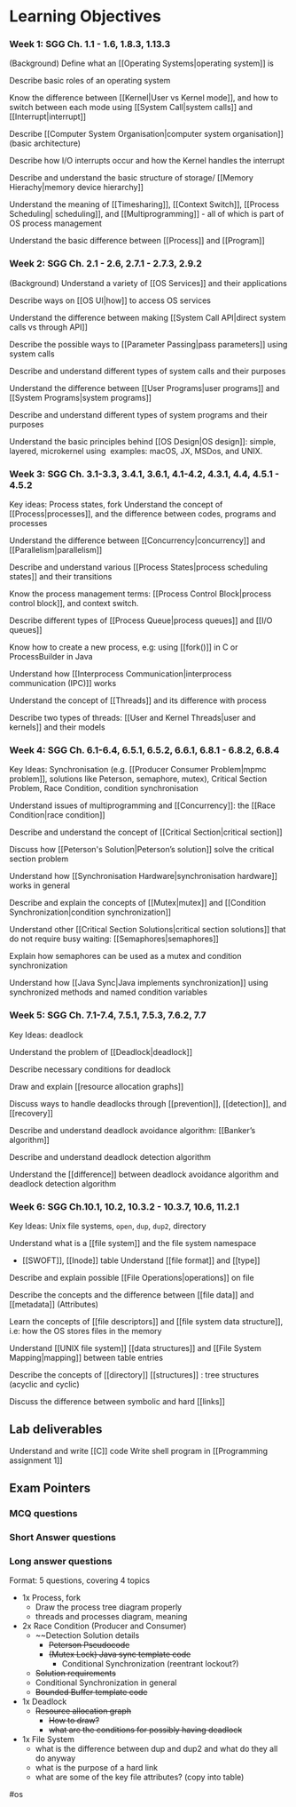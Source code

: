 # Learning Objectives

### Week 1: SGG Ch. 1.1 - 1.6, 1.8.3, 1.13.3
(Background)
Define what an [[Operating Systems|operating system]] is

Describe basic roles of an operating system

Know the difference between [[Kernel|User vs Kernel mode]], and how to switch between each mode using [[System Call|system calls]] and [[Interrupt|interrupt]]

Describe [[Computer System Organisation|computer system organisation]] (basic architecture)

Describe how I/O interrupts occur and how the Kernel handles the interrupt

Describe and understand the basic structure of storage/ [[Memory Hierachy|memory device hierarchy]]

Understand the meaning of [[Timesharing]], [[Context Switch]], [[Process Scheduling| scheduling]], and [[Multiprogramming]] - all of which is part of OS process management 

Understand the basic difference between [[Process]] and [[Program]]

### Week 2: SGG Ch. 2.1 - 2.6, 2.7.1 - 2.7.3, 2.9.2
(Background)
Understand a variety of [[OS Services]] and their applications

Describe ways on [[OS UI|how]] to access OS services

Understand the difference between making [[System Call API|direct system calls vs through API]]

Describe the possible ways to [[Parameter Passing|pass parameters]] using system calls

Describe and understand different types of system calls and their purposes

Understand the difference between [[User Programs|user programs]] and [[System Programs|system programs]]

Describe and understand different types of system programs and their purposes

Understand the basic principles behind [[OS Design|OS design]]: simple, layered, microkernel using  examples: macOS, JX, MSDos, and UNIX.

### Week 3: SGG Ch. 3.1-3.3, 3.4.1, 3.6.1, 4.1-4.2, 4.3.1, 4.4, 4.5.1 - 4.5.2
Key ideas: Process states, fork
Understand the concept of [[Process|processes]], and the difference between codes, programs and processes

Understand the difference between [[Concurrency|concurrency]] and [[Parallelism|parallelism]]

Describe and understand various [[Process States|process scheduling states]] and their transitions

Know the process management terms: [[Process Control Block|process control block]], and context switch. 

Describe different types of [[Process Queue|process queues]] and [[I/O queues]]

Know how to create a new process, e.g: using [[fork()]] in C or ProcessBuilder in Java

Understand how [[Interprocess Communication|interprocess communication (IPC)]] works

Understand the concept of [[Threads]] and its difference with process

Describe two types of threads: [[User and Kernel Threads|user and kernels]] and their models

### Week 4: SGG Ch. 6.1-6.4, 6.5.1, 6.5.2, 6.6.1, 6.8.1 - 6.8.2, 6.8.4
Key Ideas: Synchronisation (e.g. [[Producer Consumer Problem|mpmc problem]], solutions like Peterson, semaphore, mutex), Critical Section Problem, Race Condition, condition synchronisation

Understand issues of multiprogramming and [[Concurrency]]: the [[Race Condition|race condition]]

Describe and understand the concept of [[Critical Section|critical section]]

Discuss how [[Peterson's Solution|Peterson’s solution]] solve the critical section problem

Understand how [[Synchronisation Hardware|synchronisation hardware]] works in general

Describe and explain the concepts of [[Mutex|mutex]] and [[Condition Synchronization|condition synchronization]]

Understand other [[Critical Section Solutions|critical section solutions]] that do not require busy waiting: [[Semaphores|semaphores]]

Explain how semaphores can be used as a mutex and condition synchronization

Understand how [[Java Sync|Java implements synchronization]] using synchronized methods and named condition variables

### Week 5: SGG Ch. 7.1-7.4, 7.5.1, 7.5.3, 7.6.2, 7.7
Key Ideas: deadlock

Understand the problem of [[Deadlock|deadlock]]

Describe necessary conditions for deadlock

Draw and explain [[resource allocation graphs]]

Discuss ways to handle deadlocks through [[prevention]], [[detection]], and [[recovery]]

Describe and understand deadlock avoidance algorithm: [[Banker’s algorithm]]

Describe and understand deadlock detection algorithm

Understand the [[difference]] between deadlock avoidance algorithm and deadlock detection algorithm

### Week 6: SGG Ch.10.1, 10.2, 10.3.2 - 10.3.7, 10.6, 11.2.1
Key Ideas: Unix file systems, `open`, `dup`, `dup2`, directory

Understand what is a [[file system]] and the file system namespace
- [[SWOFT]], [[Inode]] table
Understand [[file format]] and [[type]]

Describe and explain possible [[File Operations|operations]] on file

Describe the concepts and the difference between [[file data]] and [[metadata]] (Attributes)

Learn the concepts of [[file descriptors]] and [[file system data structure]], i.e: how the OS stores files in the memory

Understand [[UNIX file system]] [[data structures]] and [[File System Mapping|mapping]] between table entries

Describe the concepts of [[directory]] [[structures]] : tree structures (acyclic and cyclic)

Discuss the difference between symbolic and hard [[links]]

## Lab deliverables
Understand and write [[C]] code
Write shell program in [[Programming assignment 1]]

## Exam Pointers
### MCQ questions
### Short Answer questions
### Long answer questions
Format: 5 questions, covering 4 topics 
- 1x Process, fork
	- Draw the process tree diagram properly
	- threads and processes diagram, meaning
- 2x Race Condition (Producer and Consumer)
	- ~~Detection Solution details
		- ~~Peterson Pseudocode~~
		- ~~(Mutex Lock) Java sync template code~~
			- Conditional Synchronization (reentrant lockout?)
	- ~~Solution requirements~~
	- Conditional Synchronization in general
	- ~~Bounded Buffer template code~~
- 1x Deadlock
	- ~~Resource allocation graph~~
		- ~~How to draw?~~
		- ~~what are the conditions for possibly having deadlock~~
- 1x File System
	- what is the difference between dup and dup2 and what do they all do anyway
	- what is the purpose of a hard link
	- what are some of the key file attributes? (copy into table)

#os